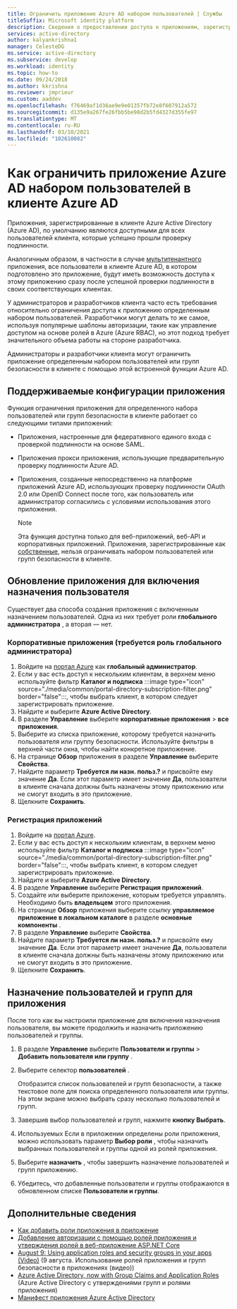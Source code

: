```yaml
---
title: Ограничить приложение Azure AD набором пользователей | Службы
titleSuffix: Microsoft identity platform
description: Сведения о предоставлении доступа к приложениям, зарегистрированным в AAD, только для выбранного набора пользователей.
services: active-directory
author: kalyankrishna1
manager: CelesteDG
ms.service: active-directory
ms.subservice: develop
ms.workload: identity
ms.topic: how-to
ms.date: 09/24/2018
ms.author: kkrishna
ms.reviewer: jmprieur
ms.custom: aaddev
ms.openlocfilehash: f76469af1d36ae9e9e01357fb72e8f607912a572
ms.sourcegitcommit: d135e9a267fe26fbb5be98d2b5fd4327d355fe97
ms.translationtype: MT
ms.contentlocale: ru-RU
ms.lasthandoff: 03/10/2021
ms.locfileid: "102610082"
---
```

# <a name="how-to-restrict-your-azure-ad-app-to-a-set-of-users-in-an-azure-ad-tenant"></a>Как ограничить приложение Azure AD набором пользователей в клиенте Azure AD

Приложения, зарегистрированные в клиенте Azure Active Directory (Azure AD), по умолчанию являются доступными для всех пользователей клиента, которые успешно прошли проверку подлинности.

Аналогичным образом, в частности в случае [мультитенантного](howto-convert-app-to-be-multi-tenant.md) приложения, все пользователи в клиенте Azure AD, в котором подготовлено это приложение, будут иметь возможность доступа к этому приложению сразу после успешной проверки подлинности в своих соответствующих клиентах.

У администраторов и разработчиков клиента часто есть требования относительно ограничения доступа к приложению определенным набором пользователей. Разработчики могут делать то же самое, используя популярные шаблоны авторизации, такие как управление доступом на основе ролей в Azure (Azure RBAC), но этот подход требует значительного объема работы на стороне разработчика.

Администраторы и разработчики клиента могут ограничить приложение определенным набором пользователей или групп безопасности в клиенте с помощью этой встроенной функции Azure AD.

## <a name="supported-app-configurations"></a>Поддерживаемые конфигурации приложения

Функция ограничения приложения для определенного набора пользователей или групп безопасности в клиенте работает со следующими типами приложений:

- Приложения, настроенные для федеративного единого входа с проверкой подлинности на основе SAML.
- Приложения прокси приложения, использующие предварительную проверку подлинности Azure AD.
- Приложения, созданные непосредственно на платформе приложений Azure AD, использующих проверку подлинности OAuth 2.0 или OpenID Connect после того, как пользователь или администратор согласились с условиями использования этого приложения.

     > [!NOTE]
     > Эта функция доступна только для веб-приложений, веб-API и корпоративных приложений. Приложения, зарегистрированные как [собственные](./quickstart-register-app.md), нельзя ограничивать набором пользователей или групп безопасности в клиенте.

## <a name="update-the-app-to-enable-user-assignment"></a>Обновление приложения для включения назначения пользователя

Существует два способа создания приложения с включенным назначением пользователей. Одна из них требует роли **глобального администратора** , а вторая — нет.

### <a name="enterprise-applications-requires-the-global-administrator-role"></a>Корпоративные приложения (требуется роль глобального администратора)

1. Войдите на <a href="https://portal.azure.com/" target="_blank">портал Azure</a> как **глобальный администратор**.
1. Если у вас есть доступ к нескольким клиентам, в верхнем меню используйте фильтр **Каталог и подписка** :::image type="icon" source="./media/common/portal-directory-subscription-filter.png" border="false":::, чтобы выбрать клиент, в котором следует зарегистрировать приложение.
1. Найдите и выберите **Azure Active Directory**.
1. В разделе **Управление** выберите **корпоративные приложения**  >  **все приложения**.
1. Выберите из списка приложение, которому требуется назначить пользователя или группу безопасности. 
    Используйте фильтры в верхней части окна, чтобы найти конкретное приложение.
1. На странице **Обзор** приложения в разделе **Управление** выберите **Свойства**.
1. Найдите параметр **Требуется ли назн. польз.?** и присвойте ему значение **Да**. Если этот параметр имеет значение **Да**, пользователи в клиенте сначала должны быть назначены этому приложению или не смогут входить в это приложение.
1. Щелкните **Сохранить**.

### <a name="app-registration"></a>Регистрация приложений

1. Войдите на <a href="https://portal.azure.com/" target="_blank">портал Azure</a>.
1. Если у вас есть доступ к нескольким клиентам, в верхнем меню используйте фильтр **Каталог и подписка** :::image type="icon" source="./media/common/portal-directory-subscription-filter.png" border="false":::, чтобы выбрать клиент, в котором следует зарегистрировать приложение.
1. Найдите и выберите **Azure Active Directory**.
1. В разделе **Управление** выберите **Регистрация приложений**.
1. Создайте или выберите приложение, которым требуется управлять. Необходимо быть **владельцем** этого приложения.
1. На странице **Обзор** приложения выберите ссылку **управляемое приложение в локальном каталоге** в разделе **основные компоненты** .
1. В разделе **Управление** выберите **Свойства**.
1. Найдите параметр **Требуется ли назн. польз.?** и присвойте ему значение **Да**. Если этот параметр имеет значение **Да**, пользователи в клиенте сначала должны быть назначены этому приложению или не смогут входить в это приложение.
1. Щелкните **Сохранить**.

## <a name="assign-users-and-groups-to-the-app"></a>Назначение пользователей и групп для приложения

После того как вы настроили приложение для включения назначения пользователя, вы можете продолжить и назначить приложению пользователей и группы.

1. В разделе **Управление** выберите **Пользователи и группы**  >  **Добавить пользователя или группу** .
1. Выберите селектор **пользователей** . 

     Отобразится список пользователей и групп безопасности, а также текстовое поле для поиска определенного пользователя или группы. На этом экране можно выбрать сразу несколько пользователей и групп.

1. Завершив выбор пользователей и групп, нажмите **кнопку Выбрать**.
1. Используемых Если в приложении определены роли приложения, можно использовать параметр **Выбор роли** , чтобы назначить выбранных пользователей и группы одной из ролей приложения. 
1. Выберите **назначить** , чтобы завершить назначение пользователей и групп приложению. 
1. Убедитесь, что добавленные пользователи и группы отображаются в обновленном списке **Пользователи и группы**.

## <a name="more-information"></a>Дополнительные сведения

- [Как добавить роли приложения в приложение](./howto-add-app-roles-in-azure-ad-apps.md)
- [Добавление авторизации с помощью ролей приложения и утверждения ролей в веб-приложение ASP.NET Core](https://github.com/Azure-Samples/active-directory-aspnetcore-webapp-openidconnect-v2/tree/master/5-WebApp-AuthZ/5-1-Roles)
- [August 9: Using application roles and security groups in your apps (Video)](https://www.youtube.com/watch?v=LRoc-na27l0) (9 августа. Использование ролей приложения и групп безопасности в приложениях (видео))
- [Azure Active Directory, now with Group Claims and Application Roles](https://techcommunity.microsoft.com/t5/Azure-Active-Directory-Identity/Azure-Active-Directory-now-with-Group-Claims-and-Application/ba-p/243862) (Azure Active Directory с утверждениями групп и ролями приложения)
- [Манифест приложения Azure Active Directory](./reference-app-manifest.md)
